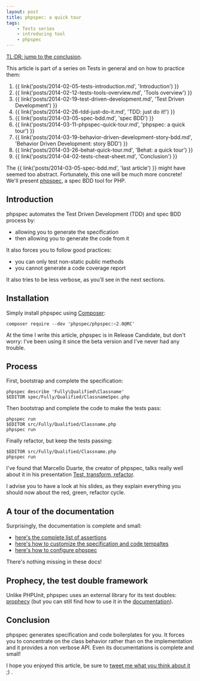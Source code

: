 ```yaml
---
layout: post
title: phpspec: a quick tour
tags:
    - Tests series
    - introducing tool
    - phpspec
---
```


[TL;DR: jump to the conclusion](#conclusion).

This article is part of a series on Tests in general and on how to practice
them:

1. {{ link('posts/2014-02-05-tests-introduction.md', 'Introduction') }}
2. {{ link('posts/2014-02-12-tests-tools-overview.md', 'Tools overview') }}
3. {{ link('posts/2014-02-19-test-driven-development.md', 'Test Driven Development') }}
4. {{ link('posts/2014-02-26-tdd-just-do-it.md', 'TDD: just do it!') }}
5. {{ link('posts/2014-03-05-spec-bdd.md', 'spec BDD') }}
6. {{ link('posts/2014-03-11-phpspec-quick-tour.md', 'phpspec: a quick tour') }}
7. {{ link('posts/2014-03-19-behavior-driven-development-story-bdd.md', 'Behavior Driven Development: story BDD') }}
8. {{ link('posts/2014-03-26-behat-quick-tour.md', 'Behat: a quick tour') }}
9. {{ link('posts/2014-04-02-tests-cheat-sheet.md', 'Conclusion') }}

The {{ link('posts/2014-03-05-spec-bdd.md', 'last article') }} might have seemed
too abstract. Fortunately, this one will be much more concrete! We'll present
[phpspec](http://www.phpspec.net/), a spec BDD tool for PHP.

## Introduction

phpspec automates the Test Driven Development (TDD) and spec BDD process by:

* allowing you to generate the specification
* then allowing you to generate the code from it

It also forces you to follow good practices:

* you can only test non-static public methods
* you cannot generate a code coverage report

It also tries to be less verbose, as you'll see in the next sections.

## Installation

Simply install phpspec using [Composer](https://getcomposer.org/):

    composer require --dev 'phpspec/phpspec:~2.0@RC'

At the time I write this article, phpspec is in Release Candidate, but don't
worry: I've been using it since the beta version and I've never had any trouble.

## Process

First, bootstrap and complete the specification:

    phpspec describe 'Fully\Qualified\Classname'
    $EDITOR spec/Fully/Qualified/ClassnameSpec.php

Then bootstrap and complete the code to make the tests pass:

    phpspec run
    $EDITOR src/Fully/Qualified/Classname.php
    phpspec run

Finally refactor, but keep the tests passing:

    $EDITOR src/Fully/Qualified/Classname.php
    phpspec run

I've found that Marcello Duarte, the creator of phpspec, talks really well about
it in his presentation [Test, transform, refactor](http://www.slideshare.net/marcello.duarte/test-transform-refactor).

I advise you to have a look at his slides, as they explain everything you should
now about the red, green, refactor cycle.

## A tour of the documentation

Surprisingly, the documentation is complete and small:

* [here's the complete list of assertions](http://www.phpspec.net/cookbook/matchers.html)
* [here's how to customize the specification and code tempaltes](http://www.phpspec.net/cookbook/templates.html)
* [here's how to configure phpspec](http://www.phpspec.net/cookbook/configuration.html)

There's nothing missing in these docs!

## Prophecy, the test double framework

Unlike PHPUnit, phpspec uses an external library for its test doubles:
[prophecy](https://github.com/phpspec/prophecy) (but you can still find how to
use it in the [documentation](http://www.phpspec.net/cookbook/configuration.html)).

## Conclusion

phpspec generates specification and code boilerplates for you. It forces you to
concentrate on the class behavior rather than on the implementation and it
provides a non verbose API. Even its documentations is complete and small!

I hope you enjoyed this article, be sure to
[tweet me what you think about it](https://twitter.com/epiloic) ;) .

